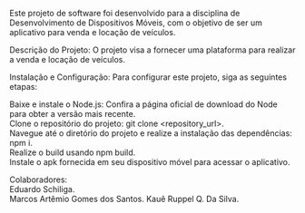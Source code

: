 Este projeto de software foi desenvolvido para a disciplina de Desenvolvimento de Dispositivos Móveis, com o objetivo de ser um aplicativo para venda e locação de veículos.

Descrição do Projeto:
O projeto visa a fornecer uma plataforma para realizar a venda e locação de veículos.

Instalação e Configuração:
Para configurar este projeto, siga as seguintes etapas:

Baixe e instale o Node.js: Confira a página oficial de download do Node para obter a versão mais recente.  
Clone o repositório do projeto: git clone <repository_url>.  
Navegue até o diretório do projeto e realize a instalação das dependências: npm i.  
Realize o build usando npm build.  
Instale o apk fornecida em seu dispositivo móvel para acessar o aplicativo.
  
Colaboradores:  
Eduardo Schiliga.  
Marcos Artêmio Gomes dos Santos. 
Kauê Ruppel Q. Da Silva. 